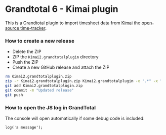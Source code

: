 # Grandtotal 6 - Kimai plugin

This is a Grandtotal plugin to import timesheet data from [Kimai](https://github.com/kimai/kimai) the [open-source time-tracker](https://www.kimai.org/).

### How to create a new release

- Delete the ZIP
- ZIP the `Kimai2.grandtotalplugin` directory
- Push the ZIP
- Create a new GitHub release and attach the ZIP

```bash
rm Kimai2.grandtotalplugin.zip
zip -r Kimai2.grandtotalplugin.zip Kimai2.grandtotalplugin -x ".*" -x "__MACOSX" -x "Kimai2.grandtotalplugin.zip" -x ".DS_Store"
git add Kimai2.grandtotalplugin.zip
git commit -m "Updated release"
git push
```

### How to open the JS log in GrandTotal

The console will open automatically if some debug code is included: 
```
log('a message');
```

